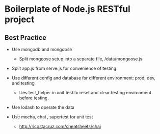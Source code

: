 # Boilerplate of Node.js RESTful project

  

## Best Practice
  - Use mongodb and mongoose 
    - Split mongoose setup into a separate file, /data/mongoose.js

  - Split app.js from serve.js for convenience of testing
  
  - Use different config and database for different environment: prod, dev, and testing.
    - Ues test_helper in unit test to reset and clear testing environment before testing.
    
  - Use lodash to operate the data
  
  - Use mocha, chai , supertest for unit test
    - http://ricostacruz.com/cheatsheets/chai
    
  
